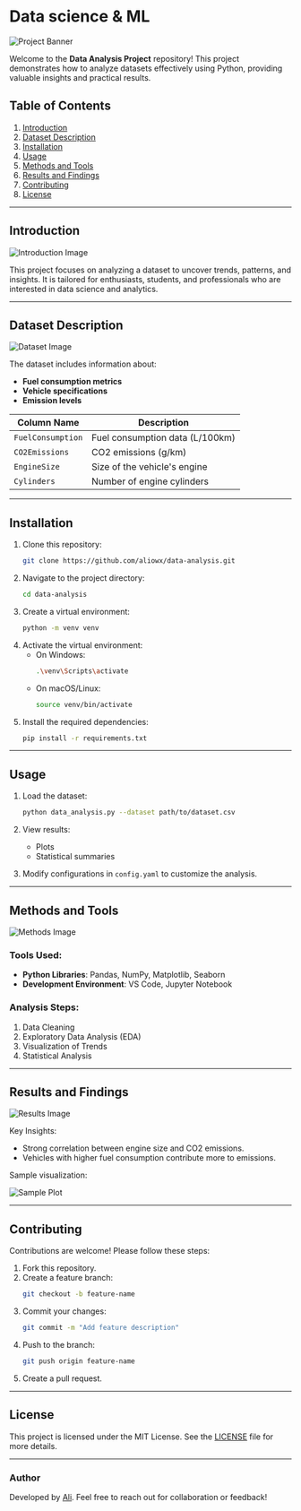 # Data science & ML

![Project Banner](https://via.placeholder.com/1200x300?text=Project+Banner)

Welcome to the **Data Analysis Project** repository! This project demonstrates how to analyze datasets effectively using Python, providing valuable insights and practical results.

## Table of Contents

1. [Introduction](#introduction)
2. [Dataset Description](#dataset-description)
3. [Installation](#installation)
4. [Usage](#usage)
5. [Methods and Tools](#methods-and-tools)
6. [Results and Findings](#results-and-findings)
7. [Contributing](#contributing)
8. [License](#license)

---

## Introduction

![Introduction Image](https://via.placeholder.com/800x400?text=Introduction+Image)

This project focuses on analyzing a dataset to uncover trends, patterns, and insights. It is tailored for enthusiasts, students, and professionals who are interested in data science and analytics.

---

## Dataset Description

![Dataset Image](https://via.placeholder.com/800x400?text=Dataset+Image)

The dataset includes information about:

- **Fuel consumption metrics**
- **Vehicle specifications**
- **Emission levels**

| Column Name      | Description                    |
|------------------|--------------------------------|
| `FuelConsumption` | Fuel consumption data (L/100km) |
| `CO2Emissions`   | CO2 emissions (g/km)          |
| `EngineSize`     | Size of the vehicle's engine  |
| `Cylinders`      | Number of engine cylinders    |

---

## Installation

1. Clone this repository:
   ```bash
   git clone https://github.com/aliowx/data-analysis.git
   ```
2. Navigate to the project directory:
   ```bash
   cd data-analysis
   ```
3. Create a virtual environment:
   ```bash
   python -m venv venv
   ```
4. Activate the virtual environment:
   - On Windows:
     ```bash
     .\venv\Scripts\activate
     ```
   - On macOS/Linux:
     ```bash
     source venv/bin/activate
     ```
5. Install the required dependencies:
   ```bash
   pip install -r requirements.txt
   ```

---

## Usage

1. Load the dataset:
   ```bash
   python data_analysis.py --dataset path/to/dataset.csv
   ```
2. View results:
   - Plots
   - Statistical summaries

3. Modify configurations in `config.yaml` to customize the analysis.

---

## Methods and Tools

![Methods Image](https://via.placeholder.com/800x400?text=Methods+Image)

### Tools Used:

- **Python Libraries**: Pandas, NumPy, Matplotlib, Seaborn
- **Development Environment**: VS Code, Jupyter Notebook

### Analysis Steps:

1. Data Cleaning
2. Exploratory Data Analysis (EDA)
3. Visualization of Trends
4. Statistical Analysis

---

## Results and Findings

![Results Image](https://via.placeholder.com/800x400?text=Results+Image)

Key Insights:

- Strong correlation between engine size and CO2 emissions.
- Vehicles with higher fuel consumption contribute more to emissions.

Sample visualization:

![Sample Plot](https://via.placeholder.com/800x400?text=Sample+Plot)

---

## Contributing

Contributions are welcome! Please follow these steps:

1. Fork this repository.
2. Create a feature branch:
   ```bash
   git checkout -b feature-name
   ```
3. Commit your changes:
   ```bash
   git commit -m "Add feature description"
   ```
4. Push to the branch:
   ```bash
   git push origin feature-name
   ```
5. Create a pull request.

---

## License

This project is licensed under the MIT License. See the [LICENSE](LICENSE) file for more details.

---

### Author

Developed by [Ali](https://github.com/aliowx). Feel free to reach out for collaboration or feedback!
